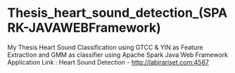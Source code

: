 # Thesis_heart_sound_detection_(SPARK-JAVAWEBFramework)
My Thesis Heart Sound Classification using GTCC & YIN as Feature Extraction and GMM as classifier using Apache Spark Java Web Framework
Application Link : Heart Sound Detection - http://labirariset.com:4567
